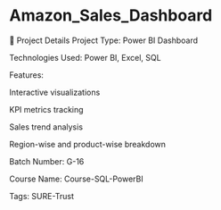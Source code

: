 # Amazon_Sales_Dashboard

🧾 Project Details
Project Type: Power BI Dashboard

Technologies Used: Power BI, Excel, SQL

Features:

Interactive visualizations

KPI metrics tracking

Sales trend analysis

Region-wise and product-wise breakdown

Batch Number: G-16

Course Name: Course-SQL-PowerBI

Tags: SURE-Trust
